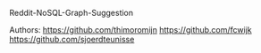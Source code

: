 Reddit-NoSQL-Graph-Suggestion

Authors:
https://github.com/thimoromijn
https://github.com/fcwijk
https://github.com/sjoerdteunisse
